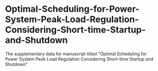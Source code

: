 # Optimal-Scheduling-for-Power-System-Peak-Load-Regulation-Considering-Short-time-Startup-and-Shutdown
The supplementary data for manuscript titled "Optimal Scheduling for Power System Peak Load Regulation Considering Short-time Startup and Shutdown"
